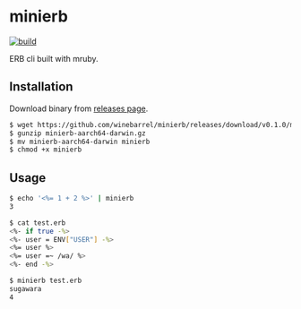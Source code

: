# minierb

[![build](https://github.com/winebarrel/minierb/actions/workflows/ci.yml/badge.svg)](https://github.com/winebarrel/minierb/actions/workflows/ci.yml)

ERB cli built with mruby.

## Installation

Download binary from [releases page](https://github.com/winebarrel/minierb/releases/latest).

```sh
$ wget https://github.com/winebarrel/minierb/releases/download/v0.1.0/minierb-aarch64-darwin.gz
$ gunzip minierb-aarch64-darwin.gz
$ mv minierb-aarch64-darwin minierb
$ chmod +x minierb
```

## Usage

```sh
$ echo '<%= 1 + 2 %>' | minierb
3

$ cat test.erb
<%- if true -%>
<%- user = ENV["USER"] -%>
<%= user %>
<%= user =~ /wa/ %>
<%- end -%>

$ minierb test.erb
sugawara
4
```
